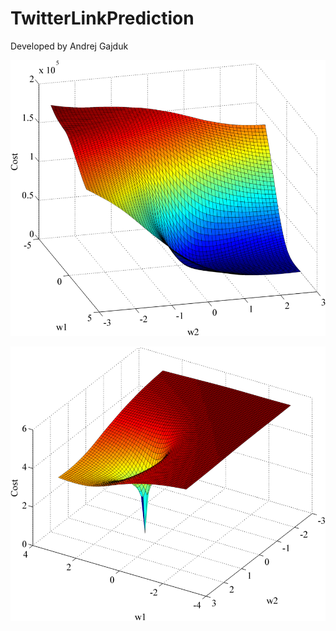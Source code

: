 TwitterLinkPrediction
=====================
Developed by Andrej Gajduk

![alt tag](https://raw.githubusercontent.com/gajduk/TwitterLinkPrediction/master/TwitterLinkPrediction/cost.png)

![alt tag](https://raw.githubusercontent.com/gajduk/TwitterLinkPrediction/master/TwitterLinkPrediction/log_cost.png)
